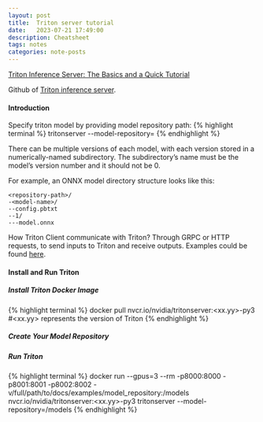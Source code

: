 ```yaml
---
layout: post
title:  Triton server tutorial
date:   2023-07-21 17:49:00
description: Cheatsheet
tags: notes
categories: note-posts
---
```


<a href="https://www.run.ai/guides/machine-learning-engineering/triton-inference-server">Triton Inference Server: The Basics and a Quick Tutorial</a>

Github of <a href="https://github.com/triton-inference-server"> Triton inference server</a>.

#### Introduction

Specify triton model by providing model repository path:
{% highlight terminal %}
tritonserver --model-repository=<repository-path>
{% endhighlight %}

There can be multiple versions of each model, with each version stored in a numerically-named subdirectory. The subdirectory’s name must be the model’s version number and it should not be 0.

For example, an ONNX model directory structure looks like this:
```
<repository-path>/
-<model-name>/
--config.pbtxt
--1/
---model.onnx
```

How Triton Client communicate with Triton?
Through GRPC or HTTP requests, to send inputs to Triton and receive outputs.
Examples could be found <a href="https://github.com/triton-inference-server/server/tree/main/docs/examples/model_repository">here</a>.

#### Install and Run Triton
##### Install Triton Docker Image
{% highlight terminal %}
docker pull nvcr.io/nvidia/tritonserver:<xx.yy>-py3 
#<xx.yy> represents the version of Triton
{% endhighlight %}

##### Create Your Model Repository

##### Run Triton
{% highlight terminal %}
docker run --gpus=3 --rm -p8000:8000 -p8001:8001 -p8002:8002 -v/full/path/to/docs/examples/model_repository:/models nvcr.io/nvidia/tritonserver:<xx.yy>-py3 tritonserver --model-repository=/models
{% endhighlight %}
